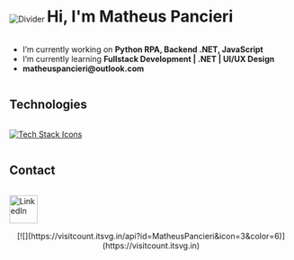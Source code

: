 <!-- Horizontal Divider -->
<img src="https://user-images.githubusercontent.com/73097560/115834477-dbab4500-a447-11eb-908a-139a6edaec5c.gif" alt="Divider">

<!-- Header -->
<h1 style="display: inline-block;">Hi, I'm Matheus Pancieri</h1>

<!-- Intro -->
<ul>
  <li>I’m currently working on <strong>Python RPA, Backend .NET, JavaScript</strong></li>
  <li>I’m currently learning <strong>Fullstack Development | .NET | UI/UX Design</strong></li>
  <li><strong>matheuspancieri@outlook.com</strong></li>
</ul>

<!-- Technologies -->
<h2 style="display: inline-block;">Technologies</h2>
<p>
  <a href="https://skillicons.dev">
    <img src="https://skillicons.dev/icons?i=cs,c,cpp,java,js,py,dotnet,css,html,figma,discord,docker,postgres,github,git,rider,visualstudio,vscode,postman,ae&perline=10" alt="Tech Stack Icons" />
  </a>
</p>

<!-- Contact -->
<h2 style="display: inline-block;">Contact</h2>
<p>
  <a href="https://br.linkedin.com/in/matheus-pancieri-preza-da-silva-159923275" target="_blank">
    <img src="https://user-images.githubusercontent.com/88904952/234979284-68c11d7f-1acc-4f0c-ac78-044e1037d7b0.png" alt="LinkedIn" height="50" width="50" />
  </a>
</p>

<!-- Profile Visit Count -->
<div align="center">
  [![](https://visitcount.itsvg.in/api?id=MatheusPancieri&icon=3&color=6)](https://visitcount.itsvg.in)
</div>

<!-- Horiz
